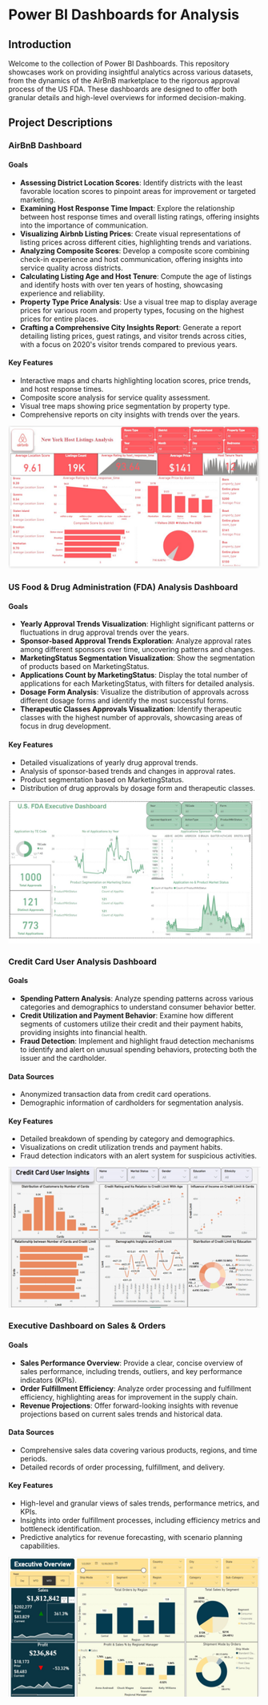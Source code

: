 # Power BI Dashboards for Analysis

## Introduction

Welcome to the collection of Power BI Dashboards. This repository showcases work on providing insightful analytics across various datasets, from the dynamics of the AirBnB marketplace to the rigorous approval process of the US FDA. These dashboards are designed to offer both granular details and high-level overviews for informed decision-making.

## Project Descriptions

### AirBnB Dashboard

#### Goals

- **Assessing District Location Scores**: Identify districts with the least favorable location scores to pinpoint areas for improvement or targeted marketing.
- **Examining Host Response Time Impact**: Explore the relationship between host response times and overall listing ratings, offering insights into the importance of communication.
- **Visualizing Airbnb Listing Prices**: Create visual representations of listing prices across different cities, highlighting trends and variations.
- **Analyzing Composite Scores**: Develop a composite score combining check-in experience and host communication, offering insights into service quality across districts.
- **Calculating Listing Age and Host Tenure**: Compute the age of listings and identify hosts with over ten years of hosting, showcasing experience and reliability.
- **Property Type Price Analysis**: Use a visual tree map to display average prices for various room and property types, focusing on the highest prices for entire places.
- **Crafting a Comprehensive City Insights Report**: Generate a report detailing listing prices, guest ratings, and visitor trends across cities, with a focus on 2020's visitor trends compared to previous years.

#### Key Features

- Interactive maps and charts highlighting location scores, price trends, and host response times.
- Composite score analysis for service quality assessment.
- Visual tree maps showing price segmentation by property type.
- Comprehensive reports on city insights with trends over the years.

![AirBnB Dashboard](screenshots/air-bnb.jpg)

### US Food & Drug Administration (FDA) Analysis Dashboard

#### Goals

- **Yearly Approval Trends Visualization**: Highlight significant patterns or fluctuations in drug approval trends over the years.
- **Sponsor-based Approval Trends Exploration**: Analyze approval rates among different sponsors over time, uncovering patterns and changes.
- **MarketingStatus Segmentation Visualization**: Show the segmentation of products based on MarketingStatus.
- **Applications Count by MarketingStatus**: Display the total number of applications for each MarketingStatus, with filters for detailed analysis.
- **Dosage Form Analysis**: Visualize the distribution of approvals across different dosage forms and identify the most successful forms.
- **Therapeutic Classes Approvals Visualization**: Identify therapeutic classes with the highest number of approvals, showcasing areas of focus in drug development.

#### Key Features

- Detailed visualizations of yearly drug approval trends.
- Analysis of sponsor-based trends and changes in approval rates.
- Product segmentation based on MarketingStatus.
- Distribution of drug approvals by dosage form and therapeutic classes.

![US FDA Analysis Dashboard](screenshots/us-fda-executive-dashboard.jpg)
### Credit Card User Analysis Dashboard

#### Goals

- **Spending Pattern Analysis**: Analyze spending patterns across various categories and demographics to understand consumer behavior better.
- **Credit Utilization and Payment Behavior**: Examine how different segments of customers utilize their credit and their payment habits, providing insights into financial health.
- **Fraud Detection**: Implement and highlight fraud detection mechanisms to identify and alert on unusual spending behaviors, protecting both the issuer and the cardholder.

#### Data Sources

- Anonymized transaction data from credit card operations.
- Demographic information of cardholders for segmentation analysis.

#### Key Features

- Detailed breakdown of spending by category and demographics.
- Visualizations on credit utilization trends and payment habits.
- Fraud detection indicators with an alert system for suspicious activities.

![Credit Card User Analysis Dashboard](screenshots/credit-card-user-insights.jpg)

### Executive Dashboard on Sales & Orders

#### Goals

- **Sales Performance Overview**: Provide a clear, concise overview of sales performance, including trends, outliers, and key performance indicators (KPIs).
- **Order Fulfillment Efficiency**: Analyze order processing and fulfillment efficiency, highlighting areas for improvement in the supply chain.
- **Revenue Projections**: Offer forward-looking insights with revenue projections based on current sales trends and historical data.

#### Data Sources

- Comprehensive sales data covering various products, regions, and time periods.
- Detailed records of order processing, fulfillment, and delivery.

#### Key Features

- High-level and granular views of sales trends, performance metrics, and KPIs.
- Insights into order fulfillment processes, including efficiency metrics and bottleneck identification.
- Predictive analytics for revenue forecasting, with scenario planning capabilities.

![Executive Dashboard on Sales & Orders](screenshots/executive-overview-on-sales-orders.jpg)




